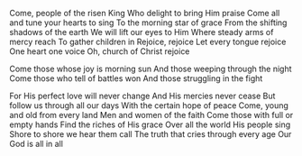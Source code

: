 Come, people of the risen King
Who delight to bring Him praise
Come all and tune your hearts to sing
To the morning star of grace
From the shifting shadows of the earth
We will lift our eyes to Him
Where steady arms of mercy reach
To gather children in
Rejoice, rejoice
Let every tongue rejoice
One heart one voice
Oh, church of Christ rejoice

Come those whose joy is morning sun
And those weeping through the night
Come those who tell of battles won
And those struggling in the fight

For His perfect love will never change
And His mercies never cease
But follow us through all our days
With the certain hope of peace
Come, young and old from every land
Men and women of the faith
Come those with full or empty hands
Find the riches of His grace
Over all the world His people sing
Shore to shore we hear them call
The truth that cries through every age
Our God is all in all

